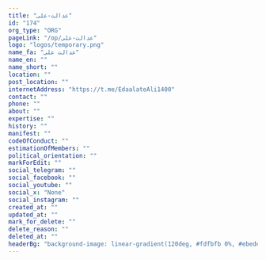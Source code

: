 ```yaml
---
title: "عدالت-علی"
id: "174"
org_type: "ORG"
pageLink: "/op/عدالت-علی"
logo: "logos/temporary.png"
name_fa: "عدالت علی"
name_en: ""
name_short: ""
location: ""
post_location: ""
internetAddress: "https://t.me/EdaalateAli1400"
contact: ""
phone: ""
about: ""
expertise: ""
history: ""
manifest: ""
codeOfConduct: ""
estimationOfMembers: ""
political_orientation: ""
markForEdit: ""
social_telegram: ""
social_facebook: ""
social_youtube: ""
social_x: "None"
social_instagram: ""
created_at: ""
updated_at: ""
mark_for_delete: ""
delete_reason: ""
deleted_at: ""
headerBg: "background-image: linear-gradient(120deg, #fdfbfb 0%, #ebedee 100%);"
---
```


